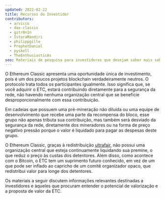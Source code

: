 ```yaml
---
updated: 2022-02-22
title: Recursos do Investidor
contributors:
  - arvicco
  - dax-classix
  - gitr0n1n
  - IstoraMandiri
  - philippgille
  - ProphetDaniel
  - pyskell
  - TheEnthusiasticAs
seo: Materiais de pesquisa para investidores que desejam saber mais sobre a proposta de valor de longo prazo do Ethereum Classic.
---
```


O Ethereum Classic apresenta uma oportunidade única de investimento, pois é um dos poucos projetos blockchain verdadeiramente neutros. O protocolo trata todos os participantes igualmente. Isso significa que, se você adquirir o ETC, estará contribuindo diretamente para a segurança da rede, não havendo nenhuma organização central que se beneficie desproporcionalmente com essa contribuição.

Em cadeias que possuem uma pré-mineração não diluída ou uma equipe de desenvolvimento que recebe uma parte da recompensa do bloco, esse grupo não apenas tributa sua contribuição, mas também será desviado da segurança da rede, diretamente dos mineradores ou na forma de preço negativo pressão porque o valor é liquidado para pagar as despesas deste grupo.

O Ethereum Classic, graças à redistribuição [ultrafair](/why-classic/genesis#free-money-and-the-ultrafair-redistribution), não possui uma organização central que esteja continuamente liquidando sua premine, o que reduz o preço às custas dos detentores. Além disso, como acontece com o Bitcoin, o ETC tem um suprimento futuro conhecido, em vez de um que pode ser inflado ao capricho de um comitê organizador opaco, que redistribui valor para longe dos detentores.

Os materiais a seguir discutem informações relevantes destinadas a investidores e àqueles que procuram entender o potencial de valorização e a proposta de valor da ETC.